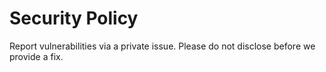 # Security Policy

Report vulnerabilities via a private issue. Please do not disclose before we provide a fix.
